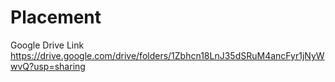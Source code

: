 # Placement

Google Drive Link    https://drive.google.com/drive/folders/1Zbhcn18LnJ35dSRuM4ancFyr1jNyWwvQ?usp=sharing

